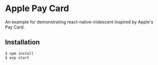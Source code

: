 # Apple Pay Card

An example for demonstrating react-native-iridescent inspired by Apple's Pay Card.

## Installation

```shell
$ npm install
$ exp start
```
